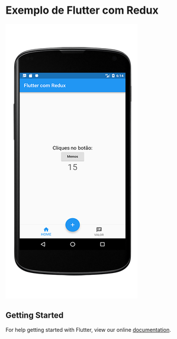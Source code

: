 # Exemplo de Flutter com Redux

![Image](images/tela.png)

## Getting Started

For help getting started with Flutter, view our online
[documentation](https://flutter.io/).
